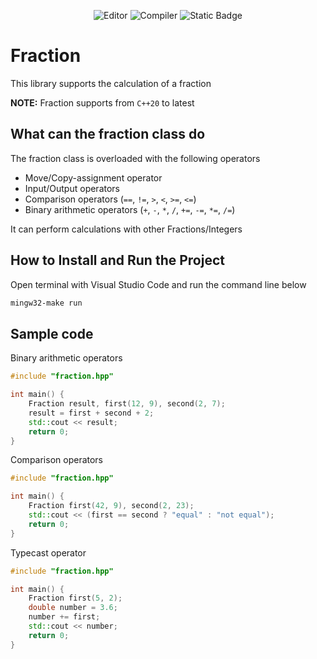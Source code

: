 <p align="center">
  <a style="text-decoration: none" href="https://code.visualstudio.com/">
    <img alt="Editor" src="https://img.shields.io/badge/Editor-VSCode-007acc">
  </a>
  <a style="text-decoration: none" href="https://www.msys2.org/">
    <img alt="Compiler" src="https://img.shields.io/badge/Compiler-Mingw64_of_MSYS2-7F00FF">
  </a>
  <a style="text-decoration: none" href="https://en.cppreference.com/w/cpp/20">
    <img alt="Static Badge" src="https://img.shields.io/badge/C%2B%2B-20-00599c">
  </a>
</p>

# Fraction
This library supports the calculation of a fraction

**NOTE:** Fraction supports from `C++20` to latest

## What can the fraction class do
The fraction class is overloaded with the following operators
- Move/Copy-assignment operator
- Input/Output operators
- Comparison operators (`==`, `!=`, `>`, `<`, `>=`, `<=`)
- Binary arithmetic operators (`+`, `-`, `*`, `/`, `+=`, `-=`, `*=`, `/=`)

It can perform calculations with other Fractions/Integers

## How to Install and Run the Project
Open terminal with Visual Studio Code and run the command line below
```cmd
mingw32-make run
```

## Sample code
Binary arithmetic operators
```cpp
#include "fraction.hpp"

int main() {
    Fraction result, first(12, 9), second(2, 7);
    result = first + second + 2;
    std::cout << result;
    return 0;
}
```

Comparison operators
```cpp
#include "fraction.hpp"

int main() {
    Fraction first(42, 9), second(2, 23);
    std::cout << (first == second ? "equal" : "not equal");
    return 0;
}
```

Typecast operator
```cpp
#include "fraction.hpp"

int main() {
    Fraction first(5, 2);
    double number = 3.6;
    number += first;
    std::cout << number;
    return 0;
}
```
